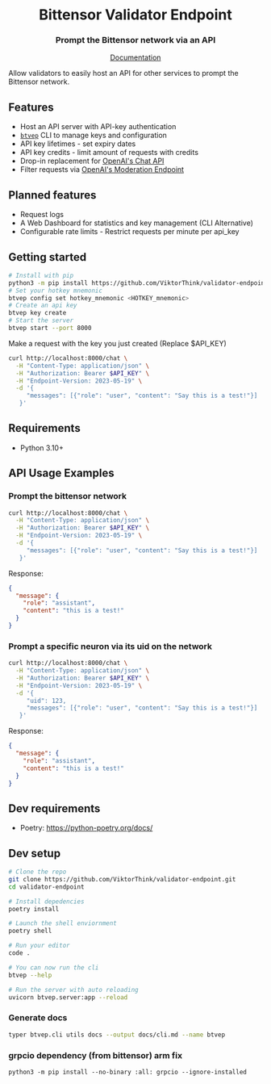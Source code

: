 <div align="center">

# **Bittensor Validator Endpoint**

### Prompt the Bittensor network via an API <!-- omit in toc -->

[Documentation](./docs)

</div>

Allow validators to easily host an API for other services to prompt the Bittensor network.

## Features

- Host an API server with API-key authentication
- [`btvep`](./docs/cli.md) CLI to manage keys and configuration
- API key lifetimes - set expiry dates
- API key credits - limit amount of requests with credits
- Drop-in replacement for [OpenAI's Chat API](https://platform.openai.com/docs/api-reference/chat)
- Filter requests via [OpenAI's Moderation Endpoint](https://platform.openai.com/docs/guides/moderation/overview)

## Planned features

- Request logs
- A Web Dashboard for statistics and key management (CLI Alternative)
- Configurable rate limits - Restrict requests per minute per api_key

## Getting started

```bash
# Install with pip
python3 -m pip install https://github.com/ViktorThink/validator-endpoint/raw/main/dist/btvep-0.1.0-py3-none-any.whl
# Set your hotkey mnemonic
btvep config set hotkey_mnemonic <HOTKEY_mnemonic>
# Create an api key
btvep key create
# Start the server
btvep start --port 8000
```

Make a request with the key you just created (Replace $API_KEY)

```bash
curl http://localhost:8000/chat \
  -H "Content-Type: application/json" \
  -H "Authorization: Bearer $API_KEY" \
  -H "Endpoint-Version: 2023-05-19" \
  -d '{
     "messages": [{"role": "user", "content": "Say this is a test!"}]
   }'
```

## Requirements

- Python 3.10+

## API Usage Examples

### Prompt the bittensor network

```bash
curl http://localhost:8000/chat \
  -H "Content-Type: application/json" \
  -H "Authorization: Bearer $API_KEY" \
  -H "Endpoint-Version: 2023-05-19" \
  -d '{
     "messages": [{"role": "user", "content": "Say this is a test!"}]
   }'
```

Response:

```json
{
  "message": {
    "role": "assistant",
    "content": "this is a test!"
  }
}
```

### Prompt a specific neuron via its uid on the network

```bash
curl http://localhost:8000/chat \
  -H "Content-Type: application/json" \
  -H "Authorization: Bearer $API_KEY" \
  -H "Endpoint-Version: 2023-05-19" \
  -d '{
     "uid": 123,
     "messages": [{"role": "user", "content": "Say this is a test!"}]
   }'
```

Response:

```json
{
  "message": {
    "role": "assistant",
    "content": "this is a test!"
  }
}
```

## Dev requirements

- Poetry: https://python-poetry.org/docs/

## Dev setup

```bash
# Clone the repo
git clone https://github.com/ViktorThink/validator-endpoint.git
cd validator-endpoint

# Install depedencies
poetry install

# Launch the shell enviornment
poetry shell

# Run your editor
code .

# You can now run the cli
btvep --help

# Run the server with auto reloading
uvicorn btvep.server:app --reload
```

### Generate docs

```bash
typer btvep.cli utils docs --output docs/cli.md --name btvep
```

### grpcio dependency (from bittensor) arm fix

```
python3 -m pip install --no-binary :all: grpcio --ignore-installed
```
